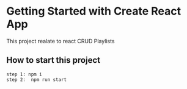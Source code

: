 # Getting Started with Create React App

This project realate to react CRUD Playlists

## How to start this project
 
    step 1: npm i
    step 2:  npm run start
